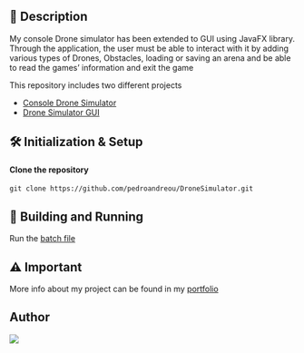 ## 📰 Description
My console Drone simulator has been extended to GUI using JavaFX library. Through the application, the user must be able to interact with it by adding various types of Drones, Obstacles, loading or saving an arena and be able to read the games’ information and exit the game

This repository includes two different projects
  - [Console Drone Simulator](https://github.com/pedroandreou/DroneSimulator/tree/main/DroneSimulator)
  - [Drone Simulator GUI](https://github.com/pedroandreou/DroneSimulator/tree/main/DroneGUI)

## 🛠 Initialization & Setup
#### Clone the repository  
    git clone https://github.com/pedroandreou/DroneSimulator.git


## 🚀 Building and Running
Run the [batch file](https://github.com/pedroandreou/DroneSimulator/blob/main/runnable_jar/run.bat)


## ⚠ Important
More info about my project can be found in my [portfolio](https://pedroandreou.github.io/#DroneSimulator)

## Author  
<a href="https://www.linkedin.com/in/petrosandreou80/">
  <img align="center" src="https://img.shields.io/badge/Petros LinkedIn-0077B5?style=for-the-badge&logo=linkedin&logoColor=white" />
</a>

